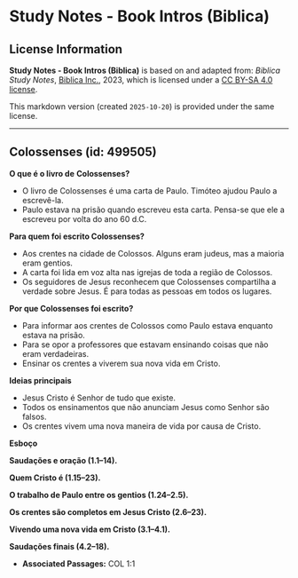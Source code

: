 # Study Notes - Book Intros (Biblica)

## License Information

**Study Notes - Book Intros (Biblica)** is based on and adapted from: _Biblica Study Notes_, [Biblica Inc.](https://www.biblica.com/), 2023, which is licensed under a [CC BY-SA 4.0 license](https://creativecommons.org/licenses/by-sa/4.0/legalcode.en).

This markdown version (created `2025-10-20`) is provided under the same license.



--------------------------------

## Colossenses (id: 499505)

**O que é o livro de** **Colossenses?**

* O livro de Colossenses é uma carta de Paulo. Timóteo ajudou Paulo a escrevê\-la.
* Paulo estava na prisão quando escreveu esta carta. Pensa\-se que ele a escreveu por volta do ano 60 d.C.

**Para quem foi escrito Colossenses?**

* Aos crentes na cidade de Colossos. Alguns eram judeus, mas a maioria eram gentios.
* A carta foi lida em voz alta nas igrejas de toda a região de Colossos.
* Os seguidores de Jesus reconhecem que Colossenses compartilha a verdade sobre Jesus. É para todas as pessoas em todos os lugares.

**Por que Colossenses foi escrito?**

* Para informar aos crentes de Colossos como Paulo estava enquanto estava na prisão.
* Para se opor a professores que estavam ensinando coisas que não eram verdadeiras.
* Ensinar os crentes a viverem sua nova vida em Cristo.

**Ideias principais**

* Jesus Cristo é Senhor de tudo que existe.
* Todos os ensinamentos que não anunciam Jesus como Senhor são falsos.
* Os crentes vivem uma nova maneira de vida por causa de Cristo.

**Esboço**

**Saudações e oração (1\.1–14\).**

**Quem Cristo é (1\.15–23\).**

**O trabalho de Paulo entre os gentios (1\.24–2\.5\).**

**Os crentes são completos em Jesus Cristo (2\.6–23\).**

**Vivendo uma nova vida em Cristo (3\.1–4\.1\).**

**Saudações finais (4\.2–18\).**

* **Associated Passages:** COL 1:1

